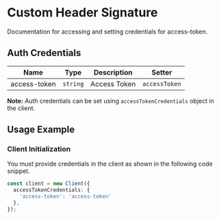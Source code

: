 
# Custom Header Signature



Documentation for accessing and setting credentials for access-token.

## Auth Credentials

| Name | Type | Description | Setter |
|  --- | --- | --- | --- |
| access-token | `string` | Access Token | `accessToken` |



**Note:** Auth credentials can be set using `accessTokenCredentials` object in the client.

## Usage Example

### Client Initialization

You must provide credentials in the client as shown in the following code snippet.

```ts
const client = new Client({
  accessTokenCredentials: {
    'access-token': 'access-token'
  },
});
```


